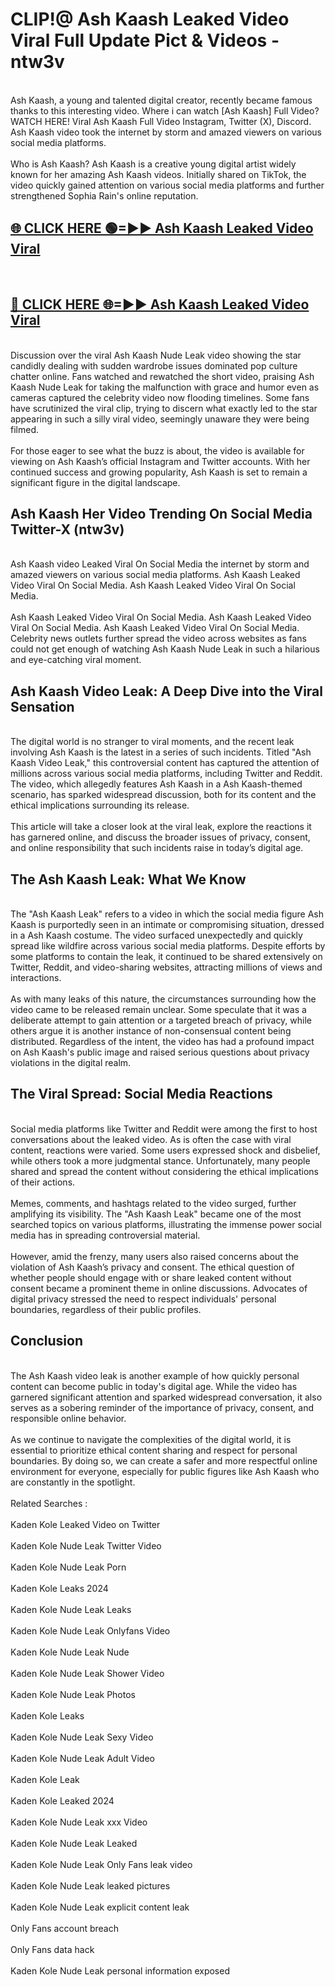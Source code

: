 # CLIP!@ Ash Kaash Leaked Video Viral Full Update Pict & Videos - ntw3v
<br>
Ash Kaash, a young and talented digital creator, recently became famous thanks to this interesting video. Where i can watch [Ash Kaash] Full Video? WATCH HERE! Viral Ash Kaash Full Video Instagram, Twitter (X), Discord. Ash Kaash video took the internet by storm and amazed viewers on various social media platforms.
<br><br>
Who is Ash Kaash? Ash Kaash is a creative young digital artist widely known for her amazing Ash Kaash videos. Initially shared on TikTok, the video quickly gained attention on various social media platforms and further strengthened Sophia Rain's online reputation.
<br>
<h2><a href="https://bestclip.site?title=Ash_Kaash">🌐 CLICK HERE 🟢=►► Ash Kaash Leaked Video Viral</a></h2>
<br>
<h2><a href="https://bestclip.site?title=Ash_Kaash">🔴 CLICK HERE 🌐=►► Ash Kaash Leaked Video Viral</a></h2>
<br>
Discussion over the viral Ash Kaash Nude Leak video showing the star candidly dealing with sudden wardrobe issues dominated pop culture chatter online. Fans watched and rewatched the short video, praising Ash Kaash Nude Leak for taking the malfunction with grace and humor even as cameras captured the celebrity video now flooding timelines. Some fans have scrutinized the viral clip, trying to discern what exactly led to the star appearing in such a silly viral video, seemingly unaware they were being filmed.
<br><br>
For those eager to see what the buzz is about, the video is available for viewing on Ash Kaash’s official Instagram and Twitter accounts. With her continued success and growing popularity, Ash Kaash is set to remain a significant figure in the digital landscape.
<br>
<h2>Ash Kaash Her Video Trending On Social Media Twitter-X (ntw3v)</h2>
<br>
Ash Kaash video Leaked Viral On Social Media the internet by storm and amazed viewers on various social media platforms. Ash Kaash Leaked Video Viral On Social Media. Ash Kaash Leaked Video Viral On Social Media.
<br><br>
Ash Kaash Leaked Video Viral On Social Media. Ash Kaash Leaked Video Viral On Social Media. Ash Kaash Leaked Video Viral On Social Media. Celebrity news outlets further spread the video across websites as fans could not get enough of watching Ash Kaash Nude Leak in such a hilarious and eye-catching viral moment.
<br>
<h2>Ash Kaash Video Leak: A Deep Dive into the Viral Sensation</h2>
<br>
The digital world is no stranger to viral moments, and the recent leak involving Ash Kaash is the latest in a series of such incidents. Titled "Ash Kaash Video Leak," this controversial content has captured the attention of millions across various social media platforms, including Twitter and Reddit. The video, which allegedly features Ash Kaash in a Ash Kaash-themed scenario, has sparked widespread discussion, both for its content and the ethical implications surrounding its release.
<br><br>
This article will take a closer look at the viral leak, explore the reactions it has garnered online, and discuss the broader issues of privacy, consent, and online responsibility that such incidents raise in today’s digital age.
<br>
<h2>The Ash Kaash Leak: What We Know</h2>
<br>
The "Ash Kaash Leak" refers to a video in which the social media figure Ash Kaash is purportedly seen in an intimate or compromising situation, dressed in a Ash Kaash costume. The video surfaced unexpectedly and quickly spread like wildfire across various social media platforms. Despite efforts by some platforms to contain the leak, it continued to be shared extensively on Twitter, Reddit, and video-sharing websites, attracting millions of views and interactions.
<br><br>
As with many leaks of this nature, the circumstances surrounding how the video came to be released remain unclear. Some speculate that it was a deliberate attempt to gain attention or a targeted breach of privacy, while others argue it is another instance of non-consensual content being distributed. Regardless of the intent, the video has had a profound impact on Ash Kaash's public image and raised serious questions about privacy violations in the digital realm.
<br>
<h2>The Viral Spread: Social Media Reactions</h2>
<br>
Social media platforms like Twitter and Reddit were among the first to host conversations about the leaked video. As is often the case with viral content, reactions were varied. Some users expressed shock and disbelief, while others took a more judgmental stance. Unfortunately, many people shared and spread the content without considering the ethical implications of their actions.
<br><br>
Memes, comments, and hashtags related to the video surged, further amplifying its visibility. The "Ash Kaash Leak" became one of the most searched topics on various platforms, illustrating the immense power social media has in spreading controversial material.
<br><br>
However, amid the frenzy, many users also raised concerns about the violation of Ash Kaash’s privacy and consent. The ethical question of whether people should engage with or share leaked content without consent became a prominent theme in online discussions. Advocates of digital privacy stressed the need to respect individuals' personal boundaries, regardless of their public profiles.
<br>
<h2>Conclusion</h2>
<br>
The Ash Kaash video leak is another example of how quickly personal content can become public in today's digital age. While the video has garnered significant attention and sparked widespread conversation, it also serves as a sobering reminder of the importance of privacy, consent, and responsible online behavior.
<br><br>
As we continue to navigate the complexities of the digital world, it is essential to prioritize ethical content sharing and respect for personal boundaries. By doing so, we can create a safer and more respectful online environment for everyone, especially for public figures like Ash Kaash who are constantly in the spotlight.
<br><br>
Related Searches :
<br><br>
Kaden Kole Leaked Video on Twitter
<br><br>
Kaden Kole Nude Leak Twitter Video
<br><br>
Kaden Kole Nude Leak Porn
<br><br>
Kaden Kole Leaks 2024
<br><br>
Kaden Kole Nude Leak Leaks
<br><br>
Kaden Kole Nude Leak Onlyfans Video
<br><br>
Kaden Kole Nude Leak Nude
<br><br>
Kaden Kole Nude Leak Shower Video
<br><br>
Kaden Kole Nude Leak Photos
<br><br>
Kaden Kole Leaks
<br><br>
Kaden Kole Nude Leak Sexy Video
<br><br>
Kaden Kole Nude Leak Adult Video
<br><br>
Kaden Kole Leak
<br><br>
Kaden Kole Leaked 2024
<br><br>
Kaden Kole Nude Leak xxx Video
<br><br>
Kaden Kole Nude Leak Leaked
<br><br>
Kaden Kole Nude Leak Only Fans leak video
<br><br>
Kaden Kole Nude Leak leaked pictures
<br><br>
Kaden Kole Nude Leak explicit content leak
<br><br>
Only Fans account breach
<br><br>
Only Fans data hack
<br><br>
Kaden Kole Nude Leak personal information exposed